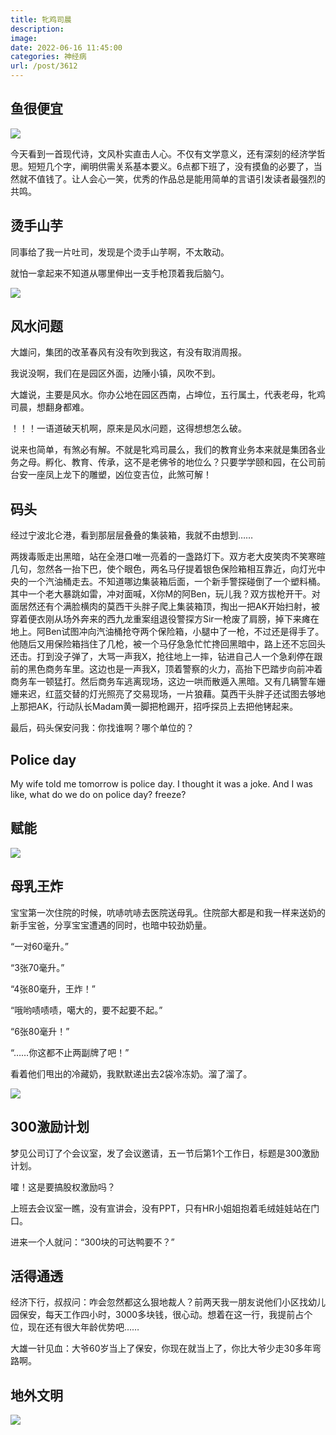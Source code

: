 ```yaml
---
title: 牝鸡司晨
description: 
image: 
date: 2022-06-16 11:45:00
categories: 神经病
url: /post/3612
---
```


## 鱼很便宜

![](https://storageapi.fleek.co/0a3a8890-e65e-47ce-93d7-0442b9209d38-bucket/blog/posts/2022-06/humor-1.jpg)

今天看到一首现代诗，文风朴实直击人心。不仅有文学意义，还有深刻的经济学哲思。短短几个字，阐明供需关系基本要义。6点都下班了，没有摸鱼的必要了，当然就不值钱了。让人会心一笑，优秀的作品总是能用简单的言语引发读者最强烈的共鸣。

## 烫手山芋

同事给了我一片吐司，发现是个烫手山芋啊，不太敢动。

就怕一拿起来不知道从哪里伸出一支手枪顶着我后脑勺。 

![](https://storageapi.fleek.co/0a3a8890-e65e-47ce-93d7-0442b9209d38-bucket/blog/posts/2022-06/humor-2.jpg)

## 风水问题

大雄问，集团的改革春风有没有吹到我这，有没有取消周报。

我说没啊，我们在是园区外面，边陲小镇，风吹不到。

大雄说，主要是风水。你办公地在园区西南，占坤位，五行属土，代表老母，牝鸡司晨，想翻身都难。

！！！一语道破天机啊，原来是风水问题，这得想想怎么破。

说来也简单，有煞必有解。不就是牝鸡司晨么，我们的教育业务本来就是集团各业务之母。孵化、教育、传承，这不是老佛爷的地位么？只要学学颐和园，在公司前台安一座凤上龙下的雕塑，凶位变吉位，此煞可解！

## 码头

经过宁波北仑港，看到那层层叠叠的集装箱，我就不由想到……

两拨毒贩走出黑暗，站在全港口唯一亮着的一盏路灯下。双方老大皮笑肉不笑寒暄几句，忽然各一抬下巴，使个眼色，两名马仔提着银色保险箱相互靠近，向灯光中央的一个汽油桶走去。不知道哪边集装箱后面，一个新手警探碰倒了一个塑料桶。其中一个老大暴跳如雷，冲对面喊，X你M的阿Ben，玩儿我？双方拔枪开干。对面居然还有个满脸横肉的莫西干头胖子爬上集装箱顶，掏出一把AK开始扫射，被穿着便衣刚从场外奔来的西九龙重案组退役警探方Sir一枪废了肩膀，掉下来瘫在地上。阿Ben试图冲向汽油桶抢夺两个保险箱，小腿中了一枪，不过还是得手了。他随后又用保险箱挡住了几枪，被一个马仔急急忙忙搀回黑暗中，路上还不忘回头还击。打到没子弹了，大骂一声我X，抢往地上一摔，钻进自己人一个急刹停在跟前的黑色商务车里。这边也是一声我X，顶着警察的火力，高抬下巴踏步向前冲着商务车一顿猛打。然后商务车逃离现场，这边一哄而散遁入黑暗。又有几辆警车姗姗来迟，红蓝交替的灯光照亮了交易现场，一片狼藉。莫西干头胖子还试图去够地上那把AK，行动队长Madam黄一脚把枪踢开，招呼探员上去把他铐起来。

最后，码头保安问我：你找谁啊？哪个单位的？

## Police day

My wife told me tomorrow is police day. I thought it was a joke. And I was like, what do we do on police day? freeze?

## 赋能

![](https://storageapi.fleek.co/0a3a8890-e65e-47ce-93d7-0442b9209d38-bucket/blog/posts/2022-06/humor-3.jpg)

## 母乳王炸

宝宝第一次住院的时候，吭哧吭哧去医院送母乳。住院部大都是和我一样来送奶的新手宝爸，分享宝宝遭遇的同时，也暗中较劲奶量。

“一对60毫升。”

“3张70毫升。”

“4张80毫升，王炸！”

“哦哟啧啧啧，噶大的，要不起要不起。”

“6张80毫升！”

“……你这都不止两副牌了吧！”

看着他们甩出的冷藏奶，我默默递出去2袋冷冻奶。溜了溜了。

![](https://storageapi.fleek.co/0a3a8890-e65e-47ce-93d7-0442b9209d38-bucket/blog/posts/2022-06/humor-4.jpg)

## 300激励计划

梦见公司订了个会议室，发了会议邀请，五一节后第1个工作日，标题是300激励计划。

嚯！这是要搞股权激励吗？

上班去会议室一瞧，没有宣讲会，没有PPT，只有HR小姐姐抱着毛绒娃娃站在门口。

进来一个人就问：“300块的可达鸭要不？”

## 活得通透

经济下行，叔叔问：咋会忽然都这么狠地裁人？前两天我一朋友说他们小区找幼儿园保安，每天工作四小时，3000多块钱，很心动。想着在这一行，我提前占个位，现在还有很大年龄优势吧……

大雄一针见血：大爷60岁当上了保安，你现在就当上了，你比大爷少走30多年弯路啊。

## 地外文明

![](https://storageapi.fleek.co/0a3a8890-e65e-47ce-93d7-0442b9209d38-bucket/blog/posts/2022-06/humor-5.jpg)
